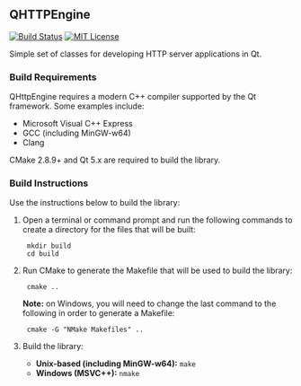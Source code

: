 ## QHTTPEngine

[![Build Status](https://snap-ci.com/nitroshare/qhttpengine/branch/master/build_image)](https://snap-ci.com/nitroshare/qhttpengine/branch/master)
[![MIT License](http://img.shields.io/badge/license-MIT-blue.svg?style=flat)](http://opensource.org/licenses/MIT)

Simple set of classes for developing HTTP server applications in Qt.

### Build Requirements

QHttpEngine requires a modern C++ compiler supported by the Qt framework. Some examples include:

- Microsoft Visual C++ Express
- GCC (including MinGW-w64)
- Clang

CMake 2.8.9+ and Qt 5.x are required to build the library.

### Build Instructions

Use the instructions below to build the library:

1. Open a terminal or command prompt and run the following commands to create a directory for the files that will be built:

        mkdir build
        cd build

2. Run CMake to generate the Makefile that will be used to build the library:

        cmake ..

   **Note:** on Windows, you will need to change the last command to the following in order to generate a Makefile:

        cmake -G "NMake Makefiles" ..

3. Build the library:

   - **Unix-based (including MinGW-w64):**
            `make`
   - **Windows (MSVC++):**
            `nmake`
